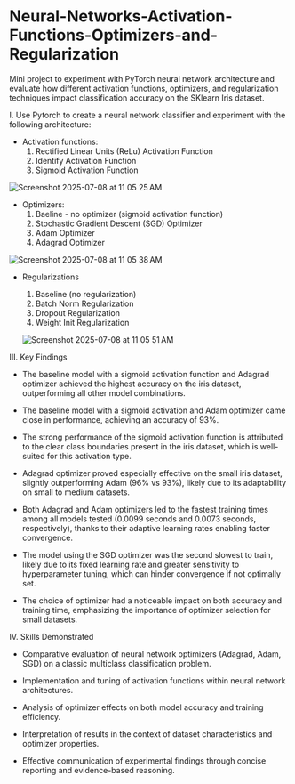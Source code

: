 # Neural-Networks-Activation-Functions-Optimizers-and-Regularization
Mini project to experiment with PyTorch neural network architecture and evaluate how different activation functions, optimizers, and regularization techniques impact classification accuracy on the SKlearn Iris dataset. 

I. Use Pytorch to create a neural network classifier and experiment with the following architecture: 
* Activation functions:
  1. Rectified Linear Units (ReLu) Activation Function
  2. Identify Activation Function
  3. Sigmoid Activation Function


![Screenshot 2025-07-08 at 11 05 25 AM](https://github.com/user-attachments/assets/93c6bb40-2ae4-4cc3-aeff-e582b3b3cd22)
 
* Optimizers:
  1. Baeline - no optimizer (sigmoid activation function)
  2. Stochastic Gradient Descent (SGD) Optimizer 
  3. Adam Optimizer
  4. Adagrad Optimizer

![Screenshot 2025-07-08 at 11 05 38 AM](https://github.com/user-attachments/assets/52ed78d9-2abf-4482-b9a5-790f79525532)
  

* Regularizations
  1. Baseline (no regularization)
  2. Batch Norm Regularization
  3. Dropout Regularization
  4. Weight Init Regularization
 
  ![Screenshot 2025-07-08 at 11 05 51 AM](https://github.com/user-attachments/assets/d0461f72-6b3b-4b78-bf40-4eebf252f1db)
 

III. Key Findings
* The baseline model with a sigmoid activation function and Adagrad optimizer achieved the highest accuracy on the iris dataset, outperforming all other model combinations.

* The baseline model with a sigmoid activation and Adam optimizer came close in performance, achieving an accuracy of 93%.

* The strong performance of the sigmoid activation function is attributed to the clear class boundaries present in the iris dataset, which is well-suited for this activation type.

* Adagrad optimizer proved especially effective on the small iris dataset, slightly outperforming Adam (96% vs 93%), likely due to its adaptability on small to medium datasets.

* Both Adagrad and Adam optimizers led to the fastest training times among all models tested (0.0099 seconds and 0.0073 seconds, respectively), thanks to their adaptive learning rates enabling faster convergence.

* The model using the SGD optimizer was the second slowest to train, likely due to its fixed learning rate and greater sensitivity to hyperparameter tuning, which can hinder convergence if not optimally set.

* The choice of optimizer had a noticeable impact on both accuracy and training time, emphasizing the importance of optimizer selection for small datasets.

IV. Skills Demonstrated
* Comparative evaluation of neural network optimizers (Adagrad, Adam, SGD) on a classic multiclass classification problem.

* Implementation and tuning of activation functions within neural network architectures.

* Analysis of optimizer effects on both model accuracy and training efficiency.

* Interpretation of results in the context of dataset characteristics and optimizer properties.

* Effective communication of experimental findings through concise reporting and evidence-based reasoning.
